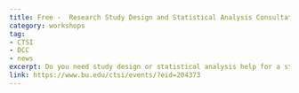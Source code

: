 ```yaml
---
title: Free -  Research Study Design and Statistical Analysis Consultation
category: workshops
tag: 
- CTSI
- DCC
- news
excerpt: Do you need study design or statistical analysis help for a study plan, grant proposal or manuscript submission? The CTSI offers free help with study design and statistical analysis.
link: https://www.bu.edu/ctsi/events/?eid=204373
---
```

	